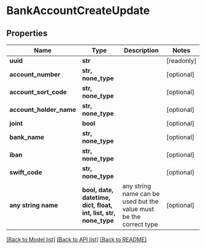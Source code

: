 # BankAccountCreateUpdate


## Properties
Name | Type | Description | Notes
------------ | ------------- | ------------- | -------------
**uuid** | **str** |  | [readonly] 
**account_number** | **str, none_type** |  | [optional] 
**account_sort_code** | **str, none_type** |  | [optional] 
**account_holder_name** | **str, none_type** |  | [optional] 
**joint** | **bool** |  | [optional] 
**bank_name** | **str, none_type** |  | [optional] 
**iban** | **str, none_type** |  | [optional] 
**swift_code** | **str, none_type** |  | [optional] 
**any string name** | **bool, date, datetime, dict, float, int, list, str, none_type** | any string name can be used but the value must be the correct type | [optional]

[[Back to Model list]](../README.md#documentation-for-models) [[Back to API list]](../README.md#documentation-for-api-endpoints) [[Back to README]](../README.md)


